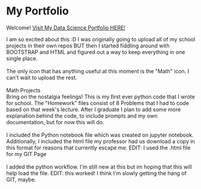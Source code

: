 # My Portfolio
Welcome!
<a href="https://paolamhunt.github.io/MyPortfolio/"> Visit My Data Science Portfolio HERE!</a>

I am so excited about this :D I was originally going to upload all of my school projects in their own repos BUT then I started fiddling around with BOOTSTRAP and HTML and figured out a way to keep everything in one single place.</br></br>
The only icon that has anything useful at this moment is the "Math" icon. I can't wait to upload the rest.</br></br>
Math Projects</br>
Bring on the nostalgia feelings! This is my first ever python code that I wrote for school. The "Homework" files consist of 8 Problems that I had to code based on that week's lecture. After I graduate I plan to add some more explanation behind the code, to include prompts and my own documentation, but for now this will do. </br></br>
I included the Python notebook file which was created on jupyter notebook. Additionally, I included the html file my professor had us download a copy in this format for reasons that currently escape me. EDIT: I used the .html file for my GIT Page </br></br> 
I added the python workflow. I'm still new at this but im hoping that this will help load the file. EDIT: this worked! I think I'm slowly getting the hang of GIT, maybe.
